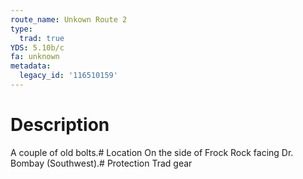 ```yaml
---
route_name: Unkown Route 2
type:
  trad: true
YDS: 5.10b/c
fa: unknown
metadata:
  legacy_id: '116510159'
---
```

# Description
A couple of old bolts.# Location
On the side of Frock Rock facing Dr. Bombay (Southwest).# Protection
Trad gear